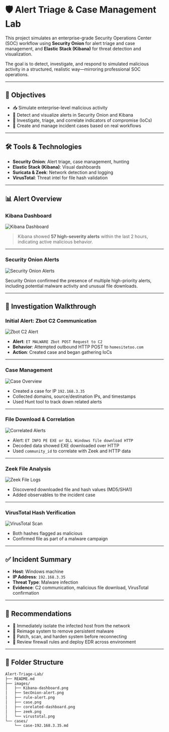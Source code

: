 # 🛡️ Alert Triage & Case Management Lab

This project simulates an enterprise-grade Security Operations Center (SOC) workflow using **Security Onion** for alert triage and case management, and **Elastic Stack (Kibana)** for threat detection and visualization.

The goal is to detect, investigate, and respond to simulated malicious activity in a structured, realistic way—mirroring professional SOC operations.

---

## 🎯 Objectives

- 📥 Simulate enterprise-level malicious activity
- 🔐 Detect and visualize alerts in Security Onion and Kibana
- 🔎 Investigate, triage, and correlate indicators of compromise (IoCs)
- 🧪 Create and manage incident cases based on real workflows

---

## 🛠️ Tools & Technologies

- **Security Onion**: Alert triage, case management, hunting
- **Elastic Stack (Kibana)**: Visual dashboards
- **Suricata & Zeek**: Network detection and logging
- **VirusTotal**: Threat intel for file hash validation

---

## 📊 Alert Overview

### Kibana Dashboard
![Kibana Dashboard](images/Kibana-dashboard.png)

> Kibana showed **57 high-severity alerts** within the last 2 hours, indicating active malicious behavior.

---

### Security Onion Alerts
![Security Onion Alerts](images/SecOnion-alert.png)

Security Onion confirmed the presence of multiple high-priority alerts, including potential malware activity and unusual file downloads.

---

## 🔎 Investigation Walkthrough

### Initial Alert: Zbot C2 Communication

![Zbot C2 Alert](images/rule-alert.png)

- **Alert**: `ET MALWARE Zbot POST Request to C2`
- **Behavior**: Attempted outbound HTTP POST to `homesitetoo.com`
- **Action**: Created case and began gathering IoCs

---

### Case Management

![Case Overview](images/case.png)

- Created a case for IP `192.168.3.35`
- Collected domains, source/destination IPs, and timestamps
- Used Hunt tool to track down related alerts

---

### File Download & Correlation

![Correlated Alerts](images/corelated-dashboard.png)

- Alert: `ET INFO PE EXE or DLL Windows file download HTTP`
- Decoded data showed EXE downloaded over HTTP
- Used `community_id` to correlate with Zeek and HTTP data

---

### Zeek File Analysis

![Zeek File Logs](images/zeek.png)

- Discovered downloaded file and hash values (MD5/SHA1)
- Added observables to the incident case

---

### VirusTotal Hash Verification

![VirusTotal Scan](images/virustotal.png)

- Both hashes flagged as malicious
- Confirmed file as part of a malware campaign

---

## ✅ Incident Summary

- **Host**: Windows machine
- **IP Address**: `192.168.3.35`
- **Threat Type**: Malware infection
- **Evidence**: C2 communication, malicious file download, VirusTotal confirmation

---

## 🧪 Recommendations

- 🛑 Immediately isolate the infected host from the network
- 🧼 Reimage system to remove persistent malware
- 🔐 Patch, scan, and harden system before reconnecting
- 🧠 Review firewall rules and deploy EDR across environment

---

## 📁 Folder Structure

```bash
Alert-Triage-Lab/
├── README.md
├── images/
│   ├── Kibana-dashboard.png
│   ├── SecOnion-alert.png
│   ├── rule-alert.png
│   ├── case.png
│   ├── corelated-dashboard.png
│   ├── zeek.png
│   └── virustotal.png
└── cases/
    └── case-192.168.3.35.md
